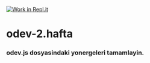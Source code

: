[![Work in Repl.it](https://classroom.github.com/assets/work-in-replit-14baed9a392b3a25080506f3b7b6d57f295ec2978f6f33ec97e36a161684cbe9.svg)](https://classroom.github.com/online_ide?assignment_repo_id=3792913&assignment_repo_type=AssignmentRepo)
# odev-2.hafta
### odev.js dosyasindaki yonergeleri tamamlayin.
